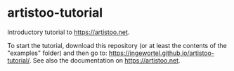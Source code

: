 # artistoo-tutorial


Introductory tutorial to https://artistoo.net. 

To start the tutorial, download this repository (or at least the contents of the "examples" folder) and then go to: https://ingewortel.github.io/artistoo-tutorial/. See also the documentation on https://artistoo.net. 


